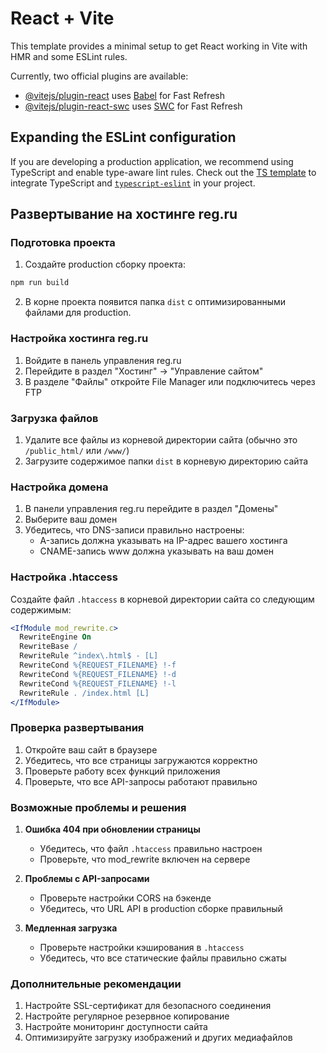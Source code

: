 # React + Vite

This template provides a minimal setup to get React working in Vite with HMR and some ESLint rules.

Currently, two official plugins are available:

- [@vitejs/plugin-react](https://github.com/vitejs/vite-plugin-react/blob/main/packages/plugin-react/README.md) uses [Babel](https://babeljs.io/) for Fast Refresh
- [@vitejs/plugin-react-swc](https://github.com/vitejs/vite-plugin-react-swc) uses [SWC](https://swc.rs/) for Fast Refresh

## Expanding the ESLint configuration

If you are developing a production application, we recommend using TypeScript and enable type-aware lint rules. Check out the [TS template](https://github.com/vitejs/vite/tree/main/packages/create-vite/template-react-ts) to integrate TypeScript and [`typescript-eslint`](https://typescript-eslint.io) in your project.

## Развертывание на хостинге reg.ru

### Подготовка проекта

1. Создайте production сборку проекта:
```bash
npm run build
```

2. В корне проекта появится папка `dist` с оптимизированными файлами для production.

### Настройка хостинга reg.ru

1. Войдите в панель управления reg.ru
2. Перейдите в раздел "Хостинг" → "Управление сайтом"
3. В разделе "Файлы" откройте File Manager или подключитесь через FTP

### Загрузка файлов

1. Удалите все файлы из корневой директории сайта (обычно это `/public_html/` или `/www/`)
2. Загрузите содержимое папки `dist` в корневую директорию сайта

### Настройка домена

1. В панели управления reg.ru перейдите в раздел "Домены"
2. Выберите ваш домен
3. Убедитесь, что DNS-записи правильно настроены:
   - A-запись должна указывать на IP-адрес вашего хостинга
   - CNAME-запись www должна указывать на ваш домен

### Настройка .htaccess

Создайте файл `.htaccess` в корневой директории сайта со следующим содержимым:

```apache
<IfModule mod_rewrite.c>
  RewriteEngine On
  RewriteBase /
  RewriteRule ^index\.html$ - [L]
  RewriteCond %{REQUEST_FILENAME} !-f
  RewriteCond %{REQUEST_FILENAME} !-d
  RewriteCond %{REQUEST_FILENAME} !-l
  RewriteRule . /index.html [L]
</IfModule>
```

### Проверка развертывания

1. Откройте ваш сайт в браузере
2. Убедитесь, что все страницы загружаются корректно
3. Проверьте работу всех функций приложения
4. Проверьте, что все API-запросы работают правильно

### Возможные проблемы и решения

1. **Ошибка 404 при обновлении страницы**
   - Убедитесь, что файл `.htaccess` правильно настроен
   - Проверьте, что mod_rewrite включен на сервере

2. **Проблемы с API-запросами**
   - Проверьте настройки CORS на бэкенде
   - Убедитесь, что URL API в production сборке правильный

3. **Медленная загрузка**
   - Проверьте настройки кэширования в `.htaccess`
   - Убедитесь, что все статические файлы правильно сжаты

### Дополнительные рекомендации

1. Настройте SSL-сертификат для безопасного соединения
2. Настройте регулярное резервное копирование
3. Настройте мониторинг доступности сайта
4. Оптимизируйте загрузку изображений и других медиафайлов
